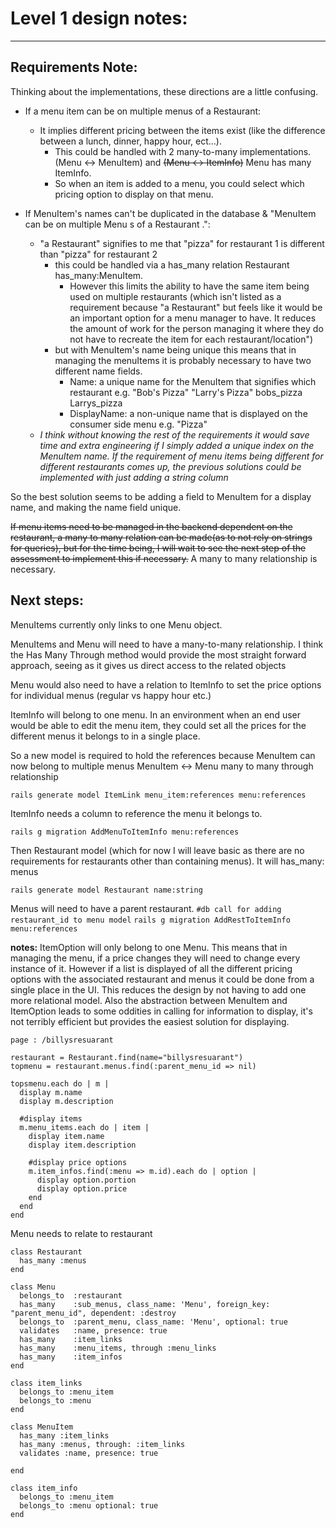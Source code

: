 # Level 1 design notes:
___
## Requirements Note:
Thinking about the implementations, these directions are a little confusing.
* If a menu item can be on multiple menus of a Restaurant:
  * It implies different pricing between the items exist (like the difference between a lunch, dinner, happy hour, ect...).
    * This could be handled with 2 many-to-many implementations. (Menu <-> MenuItem) and ~~(Menu <-> ItemInfo)~~ Menu has many ItemInfo.
    * So when an item is added to a menu, you could select which pricing option to display on that menu.


* If MenuItem's names can't be duplicated in the database & "MenuItem can be on multiple Menu s of a Restaurant .":
  * "a Restaurant" signifies to me that "pizza" for restaurant 1 is different than "pizza" for restaurant 2
    * this could be handled via a has_many relation  Restaurant has_many:MenuItem.
      * However this limits the ability to have the same item being used on multiple restaurants (which isn't listed as a requirement because "a Restaurant" but feels like it would be an important option for a menu manager to have. It reduces the amount of work for the person managing it where they do not have to recreate the item for each restaurant/location")
    * but with MenuItem's name being unique this means that in managing the menuItems it is probably necessary to have two different name fields.
      * Name: a unique name for the MenuItem that signifies which restaurant e.g. "Bob's Pizza" "Larry's Pizza" bobs_pizza Larrys_pizza
      * DisplayName: a non-unique name that is displayed on the consumer side menu e.g. "Pizza"
  * _I think without knowing the rest of the requirements it would save time and extra engineering if I simply added a unique index on the MenuItem name. If the requirement of menu items being different for different restaurants comes up, the previous solutions could be implemented with just adding a string column_

So the best solution seems to be adding a field to MenuItem for a display name, and making the name field unique.

~~If menu items need to be managed in the backend dependent on the restaurant, a many to many relation can be made(as to not rely on strings for queries), but for the time being, I will wait to see the next step of the assessment to implement this if necessary.~~ A many to many relationship is necessary.

## Next steps:
MenuItems currently only links to one Menu object.

MenuItems and Menu will need to have a many-to-many relationship. I think the Has Many Through method would provide the most straight forward approach, seeing as it gives us direct access to the related objects

Menu would also need to have a relation to ItemInfo to set the price options for individual menus (regular vs happy hour etc.)

ItemInfo will belong to one menu. In an environment when an end user would be able to edit the menu item, they could set all the prices for the different menus it belongs to in a single place.

So a new model is required to hold the references because MenuItem can now belong to multiple menus MenuItem <-> Menu many to many through relationship

`rails generate model ItemLink menu_item:references menu:references`

ItemInfo needs a column to reference the menu it belongs to.

`rails g migration AddMenuToItemInfo menu:references`

Then Restaurant model (which for now I will leave basic as there are no requirements for restaurants other than containing menus). It will has_many: menus

`rails generate model Restaurant name:string`

Menus will need to have a parent restaurant.
`#db call for adding restaurant_id to menu model`
`rails g migration AddRestToItemInfo menu:references`


**notes:**
ItemOption will only belong to one Menu. This means that in managing the menu, if a price changes they will need to change every instance of it. However if a list is displayed of all the different pricing options with the associated restaurant and menus it could be done from a single place in the UI. This reduces the design by not having to add one more relational model.
Also the abstraction between MenuItem and ItemOption leads to some oddities in calling for information to display, it's not terribly efficient but provides the easiest solution for displaying.

    page : /billysresuarant

    restaurant = Restaurant.find(name="billysresuarant")   
    topmenu = restaurant.menus.find(:parent_menu_id => nil)

    topsmenu.each do | m |
      display m.name
      display m.description

      #display items
      m.menu_items.each do | item |
        display item.name
        display item.description

        #display price options
        m.item_infos.find(:menu => m.id).each do | option |
          display option.portion
          display option.price
        end
      end
    end


Menu needs to relate to restaurant

    class Restaurant
      has_many :menus
    end

    class Menu
      belongs_to  :restaurant
      has_many    :sub_menus, class_name: 'Menu', foreign_key: "parent_menu_id", dependent: :destroy
      belongs_to  :parent_menu, class_name: 'Menu', optional: true
      validates   :name, presence: true
      has_many    :item_links
      has_many    :menu_items, through :menu_links
      has_many    :item_infos
    end

    class item_links
      belongs_to :menu_item
      belongs_to :menu
    end

    class MenuItem
      has_many :item_links
      has_many :menus, through: :item_links
      validates :name, presence: true

    end

    class item_info
      belongs_to :menu_item
      belongs_to :menu optional: true
    end
